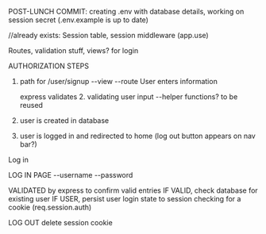 POST-LUNCH COMMIT: creating .env with database details, working on session secret (.env.example is up to date)


//already exists: Session table, session middleware (app.use)

Routes, validation stuff, views? for login

AUTHORIZATION STEPS
1. path for /user/signup
    --view
    --route
    User enters information

    express validates
    2. validating user input
        --helper functions? to be reused

3. user is created in database

4. user is logged in and redirected to home
    (log out button appears on nav bar?)




Log in

LOG IN PAGE
--username
--password

VALIDATED by express to confirm valid entries
    IF VALID, check database for existing user
    IF USER, persist user login state to session
        checking for a cookie (req.session.auth)




LOG OUT
    delete session cookie
